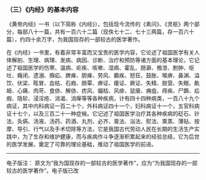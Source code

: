 ### （三）《内经》的基本内容

《黄帝内经》一书（以下简称《内经》），包括现今流传的《素问》、《灵枢》两个部分，每部八十一篇，共有一百六十二篇（现佚七十二、七十三两篇，存一百六十篇），约四十余万字，为我国现存的一部较古的医学著作。

在《内经》一书里，有着非常丰富而又宝贵的医学内容，它论述了祖国医学有关人体解剖、生理、病理、发病、病因、诊断、治疗和预防等诸方面的基本理论，它记述了祖国医学的伤寒、温病、疟疾、咳嗽、湿病、霍乱、肠澼、飧泄、胕肿、呕吐、癃闭、遗溺、㿗疝、脾瘅、胆瘅、劳风、癫疾、怒狂、鼓胀、喉痹、鼻渊、溢饮、伏梁、眩冒、血枯、石瘕、肠覃、痹证、痿证、厥证、失精、脱营、失眠、鼽衄、心痛、肉苛、食㑊、解㑊、疠风、偏枯、风痱、鼠瘘、痈疽、痔疾、尸蹶、疝瘕、隐轸、浸淫疮、消渴、消癉等等各种疾病，计有四十四种病类，一百八十九个病证，其中内科病证一百二十个，外科病证四十一个，妇科病证十一个，五官科病证十七个，以及三百二十一种症候。它记述了祖国医学治疗其各种疾病的砭石、针法、灸焫、汤液、汤药、药酒、丸剂、必齐、膏法、浴法、熨法、熏蒸、薄贴、按摩、导引、行气以及手术切除等方法，它是我国古代劳动人民在长期的生活生产实践中，为了生存和维护健康，而与疾病作斗争逐渐积累起来的经验总结，它为后世的医学发展，奠定了可靠的理论基础，推动了祖国医学的前进。

------
电子版注：
原文为“我为国现存的一部较古的医学著作”，应为“为我国现存的一部较古的医学著作”。电子版已改